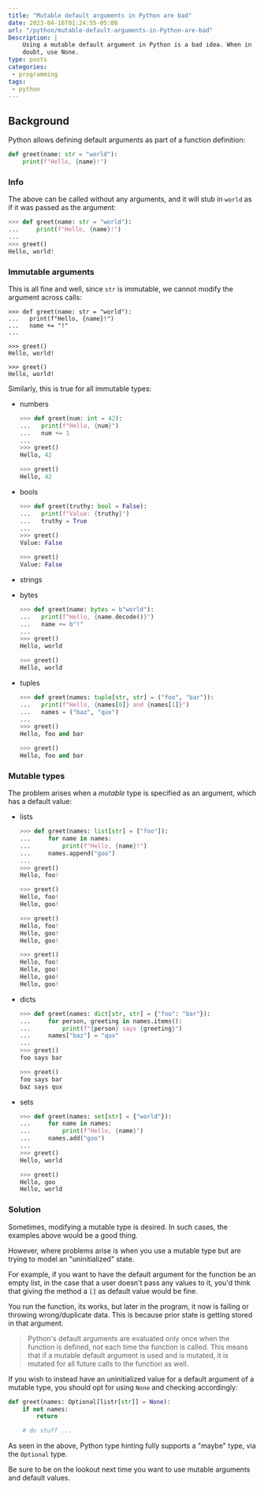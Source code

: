 ```yaml
---
title: "Mutable default arguments in Python are bad"
date: 2023-04-16T01:24:55-05:00
url: "/python/mutable-default-arguments-in-Python-are-bad"
Description: |
    Using a mutable default argument in Python is a bad idea. When in
    doubt, use None.
type: posts
categories:
 - programming
tags:
 - python
---
```


## Background

Python allows defining default arguments as part of a function definition:

```python
def greet(name: str = "world"):
    print(f"Hello, {name}!")
```

### Info

The above can be called without any arguments, and it will stub in `world` as if
it was passed as the argument:

```python
>>> def greet(name: str = "world"):
...     print(f"Hello, {name}!")
...
>>> greet()
Hello, world!
```

### Immutable arguments

This is all fine and well, since `str` is immutable, we cannot modify the
argument across calls:

```
>>> def greet(name: str = "world"):
...   print(f"Hello, {name}!")
...   name += "!"
...

>>> greet()
Hello, world!

>>> greet()
Hello, world!
```

Similarly, this is true for all immutable types:

- numbers

  ```python
  >>> def greet(num: int = 42):
  ...   print(f"Hello, {num}")
  ...   num += 1
  ...
  >>> greet()
  Hello, 42

  >>> greet()
  Hello, 42
  ```

- bools

  ```python
  >>> def greet(truthy: bool = False):
  ...   print(f"Value: {truthy}")
  ...   truthy = True
  ...
  >>> greet()
  Value: False

  >>> greet()
  Value: False
  ```

- strings
- bytes

  ```python
  >>> def greet(name: bytes = b"world"):
  ...   print(f"Hello, {name.decode()}")
  ...   name += b"!"
  ...
  >>> greet()
  Hello, world

  >>> greet()
  Hello, world
  ```

- tuples

  ```python
  >>> def greet(names: tuple[str, str] = ("foo", "bar")):
  ...   print(f"Hello, {names[0]} and {names[1]}")
  ...   names = ("baz", "qux")
  ...
  >>> greet()
  Hello, foo and bar

  >>> greet()
  Hello, foo and bar
  ```

### Mutable types

The problem arises when a _mutable_ type is specified as an argument, which has
a default value:

- lists

  ```python
  >>> def greet(names: list[str] = ["foo"]):
  ...     for name in names:
  ...         print(f"Hello, {name}!")
  ...     names.append("goo")
  ...
  >>> greet()
  Hello, foo!

  >>> greet()
  Hello, foo!
  Hello, goo!

  >>> greet()
  Hello, foo!
  Hello, goo!
  Hello, goo!

  >>> greet()
  Hello, foo!
  Hello, goo!
  Hello, goo!
  Hello, goo!
  ```

- dicts

  ```python
  >>> def greet(names: dict[str, str] = {"foo": "bar"}):
  ...     for person, greeting in names.items():
  ...         print(f"{person} says {greeting}")
  ...     names["baz"] = "qux"
  ...
  >>> greet()
  foo says bar

  >>> greet()
  foo says bar
  baz says qux
  ```

- sets

  ```python
  >>> def greet(names: set[str] = {"world"}):
  ...     for name in names:
  ...         print(f"Hello, {name}")
  ...     names.add("goo")
  ...
  >>> greet()
  Hello, world

  >>> greet()
  Hello, goo
  Hello, world
  ```

### Solution

Sometimes, modifying a mutable type is desired. In such cases, the examples
above would be a good thing.

However, where problems arise is when you use a mutable type but are trying to
model an "uninitialized" state.

For example, if you want to have the default argument for the function be an
empty list, in the case that a user doesn't pass any values to it, you'd think
that giving the method a `[]` as default value would be fine.

You run the function, its works, but later in the program, it now is failing or
throwing wrong/duplicate data. This is because prior state is getting stored in
that argument.

> Python's default arguments are evaluated only once when the function is
> defined, not each time the function is called. This means that if a mutable
> default argument is used and is mutated, it is mutated for all future calls to
> the function as well.

If you wish to instead have an uninitialized value for a default argument of a
mutable type, you should opt for using `None` and checking accordingly:

```python
def greet(names: Optional[listr[str]] = None):
    if not names:
        return

    # do stuff ...
```

As seen in the above, Python type hinting fully supports a "maybe" type, via the
`Optional` type.

Be sure to be on the lookout next time you want to use mutable arguments and
default values.
